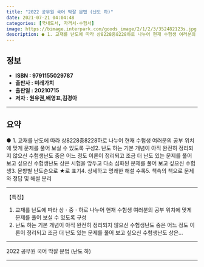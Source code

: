 ```yaml
---
title: "2022 공무원 국어 딱잘 문법 (난도 하)"
date: 2021-07-21 04:04:48
categories: [국내도서, 자격서-수험서]
image: https://bimage.interpark.com/goods_image/2/1/2/3/352482123s.jpg
description: ● 1. 교재를 난도에 따라 상8228중8228하로 나누어 현재 수험생 여러분의 공부 위치에 맞게 문제를 풀어 보실 수 있도록 구성2. 난도 하는 기본 개념이 아직 완전히 정리되지 않으신 수험생난도 중은 어느 정도 이론이 정리되고 조금 더 난도 있는 문제를 풀어 보고 싶으신 수험생난도
---
```


## **정보**

- **ISBN : 9791155029787**
- **출판사 : 미래가치**
- **출판일 : 20210715**
- **저자 : 원유권,배영표,김경아**

------



## **요약**

●  1. 교재를 난도에 따라 상8228중8228하로 나누어 현재 수험생 여러분의 공부 위치에 맞게 문제를 풀어 보실 수 있도록 구성2. 난도 하는 기본 개념이 아직 완전히 정리되지 않으신 수험생난도 중은 어느 정도 이론이 정리되고 조금 더 난도 있는 문제를 풀어 보고 싶으신 수험생난도 상은 시험을 앞두고 다소 심화된 문제를 풀어 보고 싶으신 수험생3. 문항별 난도순으로 ★로 표기4. 상세하고 명쾌한 해설 수록5. 책속의 책으로 문제와 정답 및 해설 분리

------

【특징】
1. 교재를 난도에 따라 상ㆍ중ㆍ하로 나누어 현재 수험생 여러분의 공부 위치에 맞게 문제를 풀어 보실 수 있도록 구성
2. 난도 하는 기본 개념이 아직 완전히 정리되지 않으신 수험생난도 중은 어느 정도 이론이 정리되고 조금 더 난도 있는 문제를 풀어 보고 싶으신 수험생난도 상은... 

------


2022 공무원 국어 딱잘 문법 (난도 하) 

------


